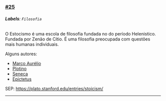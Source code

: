 ### [\#25](https://github.com/guilhermeprokisch/ideias/issues/25) 
###### **Labels**: `Filosofia`



O Estocismo é uma escola de filosofia  fundada no do período Helenistico. Fundada por Zenão de Cítio. É uma filosofia preocupada com questões mais humanas individuais. 

Alguns autores:
- [Marco Aurélio](Marco-Aurélio) 
- [Plotino](Plotino) 
- [Seneca](Seneca)
- [Epictetus](Epictetus)


SEP: https://plato.stanford.edu/entries/stoicism/

-------------------------------------------------------------------------------

